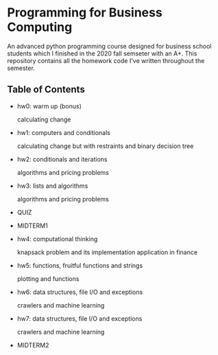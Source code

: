 # Programming for Business Computing
An advanced python programming course designed for business school students which I finished in the 2020 fall semseter with an A+.
This repository contains all the homework code I've written throughout the semester.
## Table of Contents
+ hw0: warm up (bonus)

  calculating change
+ hw1: computers and conditionals

  calculating change but with restraints and binary decision tree
+ hw2: conditionals and iterations

  algorithms and pricing problems
+ hw3: lists and algorithms

  algorithms and pricing problems
+ QUIZ
+ MIDTERM1
+ hw4: computational thinking

  knapsack problem and its implementation application in finance
+ hw5: functions, fruitful functions and strings

  plotting and functions
+ hw6: data structures, file I/O and exceptions

  crawlers and machine learning
+ hw7: data structures, file I/O and exceptions

  crawlers and machine learning
+ MIDTERM2
